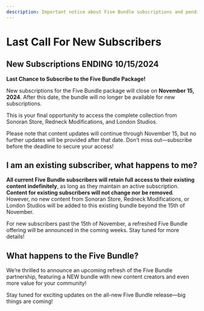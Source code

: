 ```yaml
---
description: Important notice about Five Bundle subscriptions and pending changes.
---
```


# Last Call For New Subscribers

## New Subscriptions ENDING 10/15/2024

**Last Chance to Subscribe to the Five Bundle Package!**

New subscriptions for the Five Bundle package will close on **November 15, 2024**. After this date, the bundle will no longer be available for new subscriptions.

This is your final opportunity to access the complete collection from Sonoran Store, Redneck Modifications, and London Studios.

Please note that content updates will continue through November 15, but no further updates will be provided after that date. Don’t miss out—subscribe before the deadline to secure your access!

## I am an existing subscriber, what happens to me?

**All current Five Bundle subscribers will retain full access to their existing content indefinitely**, as long as they maintain an active subscription. **Content for existing subscribers will not change nor be removed**. However, no new content from Sonoran Store, Redneck Modifications, or London Studios will be added to this existing bundle beyond the 15th of November.

For new subscribers past the 15th of November, a refreshed Five Bundle offering will be announced in the coming weeks. Stay tuned for more details!

## What happens to the Five Bundle?

We’re thrilled to announce an upcoming refresh of the Five Bundle partnership, featuring a NEW bundle with new content creators and even more value for your community!

Stay tuned for exciting updates on the all-new Five Bundle release—big things are coming!

